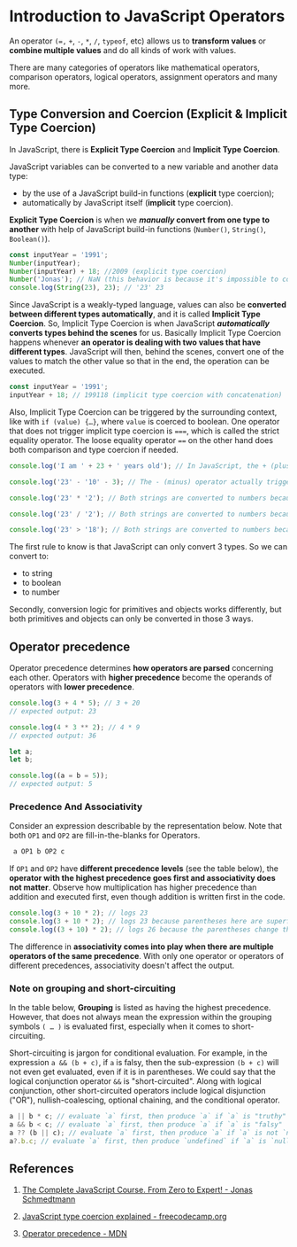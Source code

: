 # Introduction to JavaScript Operators

An operator `(=,` `+`, `-`, `*`, `/`, `typeof`, etc) allows us to **transform values** or **combine multiple values** and do all kinds of work with values.

There are many categories of operators like mathematical operators, comparison operators, logical operators, assignment operators and many more.

## Type Conversion and Coercion (Explicit & Implicit Type Coercion)

In JavaScript, there is **Explicit Type Coercion** and **Implicit Type Coercion**.

JavaScript variables can be converted to a new variable and another data type:

- by the use of a JavaScript build-in functions (**explicit** type coercion);
- automatically by JavaScript itself (**implicit** type coercion).

**Explicit Type Coercion** is when we **_manually_ convert from one type to another** with help of JavaScript build-in functions (`Number()`, `String()`, `Boolean()`).

```js
const inputYear = '1991';
Number(inputYear);
Number(inputYear) + 18; //2009 (explicit type coercion)
Number('Jonas'); // NaN (this behavior is because it's impossible to convert Jonas to a number
console.log(String(23), 23); // '23' 23
```

Since JavaScript is a weakly-typed language, values can also be **converted between different types automatically**, and it is called **Implicit Type Coercion**. So, Implicit Type Coercion is when JavaScript **_automatically_ converts types behind the scenes** for us. Basically Implicit Type Coercion happens whenever **an operator is dealing with two values that have different types**. JavaScript will then, behind the scenes, convert one of the values to match the other value so that in the end, the operation can be executed.

```js
const inputYear = '1991';
inputYear + 18; // 199118 (implicit type coercion with concatenation)
```

Also, Implicit Type Coercion can be triggered by the surrounding context, like with `if (value) {…}`, where `value` is coerced to boolean. One operator that does not trigger implicit type coercion is `===`, which is called the strict equality operator. The loose equality operator `==` on the other hand does both comparison and type coercion if needed.

```js
console.log('I am ' + 23 + ' years old'); // In JavaScript, the + (plus) operator triggers a coercion to strings, and so whenever there is an operation between a string and the number, the number will be converted to a string.

console.log('23' - '10' - 3); // The - (minus) operator actually triggers the opposite conversion. So in this case, strings are converted to numbers and not the other way around.

console.log('23' * '2'); // Both strings are converted to numbers because that's the only way that the multiplier operator can work.

console.log('23' / '2'); // Both strings are converted to numbers because that's the only way that the divide operator can work.

console.log('23' > '18'); // Both strings are converted to numbers because that's the only way that the logical operator can work.
```

The first rule to know is that JavaScript can only convert 3 types. So we can convert to:

- to string
- to boolean
- to number

Secondly, conversion logic for primitives and objects works differently, but both primitives and objects can only be converted in those 3 ways.

## Operator precedence

Operator precedence determines **how operators are parsed** concerning each other. Operators with **higher precedence** become the operands of operators with **lower precedence**.

```js
console.log(3 + 4 * 5); // 3 + 20
// expected output: 23

console.log(4 * 3 ** 2); // 4 * 9
// expected output: 36

let a;
let b;

console.log((a = b = 5));
// expected output: 5
```

### Precedence And Associativity

Consider an expression describable by the representation below. Note that both `OP1` and `OP2` are fill-in-the-blanks for Operators.

```js
 a OP1 b OP2 c
```

If `OP1` and `OP2` have **different precedence levels** (see the table below), the **operator with the highest precedence goes first and associativity does not matter**. Observe how multiplication has higher precedence than addition and executed first, even though addition is written first in the code.

```js
console.log(3 + 10 * 2); // logs 23
console.log(3 + 10 * 2); // logs 23 because parentheses here are superfluous
console.log((3 + 10) * 2); // logs 26 because the parentheses change the order
```

The difference in **associativity comes into play when there are multiple operators of the same precedence**. With only one operator or operators of different precedences, associativity doesn't affect the output.

### Note on grouping and short-circuiting

In the table below, **Grouping** is listed as having the highest precedence. However, that does not always mean the expression within the grouping symbols `( … )` is evaluated first, especially when it comes to short-circuiting.

Short-circuiting is jargon for conditional evaluation. For example, in the expression `a && (b + c)`, if `a` is falsy, then the sub-expression `(b + c)` will not even get evaluated, even if it is in parentheses. We could say that the logical conjunction operator `&&` is "short-circuited". Along with logical conjunction, other short-circuited operators include logical disjunction ("OR"), nullish-coalescing, optional chaining, and the conditional operator.

```js
a || b * c; // evaluate `a` first, then produce `a` if `a` is "truthy"
a && b < c; // evaluate `a` first, then produce `a` if `a` is "falsy"
a ?? (b || c); // evaluate `a` first, then produce `a` if `a` is not `null` and not `undefined`
a?.b.c; // evaluate `a` first, then produce `undefined` if `a` is `null` or `undefined`
```

## References

1. [The Complete JavaScript Course. From Zero to Expert! - Jonas Schmedtmann](https://www.udemy.com/course/the-complete-javascript-course/?utm_source=adwords&utm_medium=udemyads&utm_campaign=JavaScript_v.PROF_la.EN_cc.ROWMTA-B_ti.6368&utm_content=deal4584&utm_term=_._ag_130756014153_._ad_558386196906_._kw__._de_c_._dm__._pl__._ti_dsa-774930039569_._li_1011789_._pd__._&matchtype=&gclid=CjwKCAjwiuuRBhBvEiwAFXKaNCuaAhZ8UB5kIldtb76eeAyfM0SUKeceBq3FKF24pNxDVe-_g0-DPxoCnWwQAvD_BwE)

2. [JavaScript type coercion explained - freecodecamp.org](https://www.freecodecamp.org/news/js-type-coercion-explained-27ba3d9a2839/)

3. [Operator precedence - MDN](https://developer.mozilla.org/en-US/docs/Web/JavaScript/Reference/Operators/Operator_Precedence)
